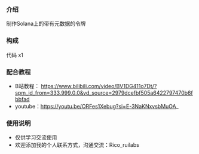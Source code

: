 ### 介绍
制作Solana上的带有元数据的令牌

### 构成
代码 x1

### 配合教程
- B站教程： https://www.bilibili.com/video/BV1DG411o7Dt/?spm_id_from=333.999.0.0&vd_source=2979dcefbf505a6422797470b6fbbfad
- youtube：https://youtu.be/ORFes1Xebug?si=E-3NaKNxvsbMuOA_

### 使用说明
- 仅供学习交流使用
- 欢迎添加我的个人联系方式，沟通交流：Rico_ruilabs
